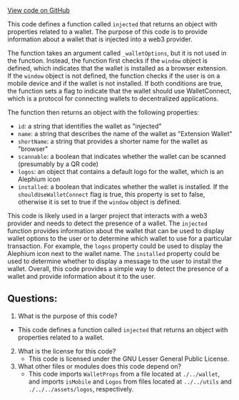 [View code on GitHub](https://github.com/oxygenium/oxygenium-web3/packages/web3-react/src/wallets/connectors/injected.tsx)

This code defines a function called `injected` that returns an object with properties related to a wallet. The purpose of this code is to provide information about a wallet that is injected into a web3 provider. 

The function takes an argument called `_walletOptions`, but it is not used in the function. Instead, the function first checks if the `window` object is defined, which indicates that the wallet is installed as a browser extension. If the `window` object is not defined, the function checks if the user is on a mobile device and if the wallet is not installed. If both conditions are true, the function sets a flag to indicate that the wallet should use WalletConnect, which is a protocol for connecting wallets to decentralized applications. 

The function then returns an object with the following properties:
- `id`: a string that identifies the wallet as "injected"
- `name`: a string that describes the name of the wallet as "Extension Wallet"
- `shortName`: a string that provides a shorter name for the wallet as "browser"
- `scannable`: a boolean that indicates whether the wallet can be scanned (presumably by a QR code)
- `logos`: an object that contains a default logo for the wallet, which is an Alephium icon
- `installed`: a boolean that indicates whether the wallet is installed. If the `shouldUseWalletConnect` flag is true, this property is set to false, otherwise it is set to true if the `window` object is defined. 

This code is likely used in a larger project that interacts with a web3 provider and needs to detect the presence of a wallet. The `injected` function provides information about the wallet that can be used to display wallet options to the user or to determine which wallet to use for a particular transaction. For example, the `logos` property could be used to display the Alephium icon next to the wallet name. The `installed` property could be used to determine whether to display a message to the user to install the wallet. Overall, this code provides a simple way to detect the presence of a wallet and provide information about it to the user.
## Questions: 
 1. What is the purpose of this code?
   - This code defines a function called `injected` that returns an object with properties related to a wallet.
2. What is the license for this code?
   - This code is licensed under the GNU Lesser General Public License.
3. What other files or modules does this code depend on?
   - This code imports `WalletProps` from a file located at `./../wallet`, and imports `isMobile` and `Logos` from files located at `../../utils` and `./../../assets/logos`, respectively.